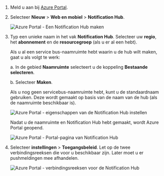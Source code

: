 

1. Meld u aan bij [Azure Portal](https://portal.azure.com).

2. Selecteer **Nieuw** > **Web en mobiel** > **Notification Hub**.
   
      ![Azure Portal - Een Notification Hub maken](./media/notification-hubs-portal-create-new-hub/notification-hubs-azure-portal-create.png)
      
3. Typ een unieke naam in het vak **Notification Hub**. Selecteer uw **regio**, het **abonnement** en de **resourcegroep** (als u er al een hebt). 
   
    Als u al een service bus-naamruimte hebt waarin u de hub wilt maken, gaat u als volgt te werk:

    a. In de gebied **Naamruimte** selecteert u de koppeling **Bestaande selecteren**. 
   
    b. Selecteer **Maken**.

    Als u nog geen servicebus-naamruimte hebt, kunt u de standaardnaam gebruiken. Deze wordt gemaakt op basis van de naam van de hub (als de naamruimte beschikbaar is).
   
      ![Azure Portal - eigenschappen van de Notification Hub instellen](./media/notification-hubs-portal-create-new-hub/notification-hubs-azure-portal-settings.png)

    Nadat u de naamruimte en Notification Hub hebt gemaakt, wordt Azure Portal geopend. 
   
      ![Azure Portal - Portal-pagina van Notification Hub](./media/notification-hubs-portal-create-new-hub/notification-hubs-azure-portal-page.png)

4. Selecteer **instellingen** > **Toegangsbeleid**. Let op de twee verbindingsreeksen die voor u beschikbaar zijn. Later moet u er pushmeldingen mee afhandelen.
   
      ![Azure Portal - verbindingsreeksen voor de Notification Hub](./media/notification-hubs-portal-create-new-hub/notification-hubs-connection-strings-portal.png)


